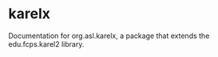 karelx
======

Documentation for org.asl.karelx, a package that extends the edu.fcps.karel2 library.
